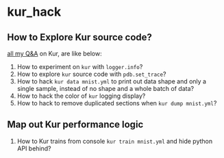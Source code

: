 # kur_hack

## How to Explore Kur source code?
[all my Q&A](http://stackoverflow.com/users/4333609/daniel?tab=questions&sort=newest) on Kur, are like below:

1. How to experiment on `kur` with `logger.info`?
2. How to explore `kur` source code with `pdb.set_trace`?
3. How to hack `kur data mnist.yml` to print out data shape and only a single sample, instead of no shape and a whole batch of data?
4. How to hack the color of `kur` logging display?
5. How to hack to remove duplicated sections when `kur dump mnist.yml`?

## Map out Kur performance logic
1. How to Kur trains from console `kur train mnist.yml` and hide python API behind?
